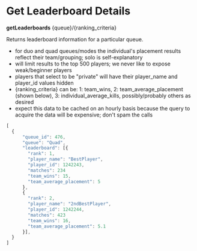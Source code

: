 # Get Leaderboard Details
**getLeaderboards** {queue}/{ranking_criteria}

Returns leaderboard information for a particular queue.
  - for duo and quad queues/modes the individual's placement results reflect their team/grouping; solo is self-explanatory
  - will limit results to the top 500 players; we never like to expose weak/beginner players
  - players that select to be "private" will have their player_name and player_id values hidden
  - {ranking_criteria} can be: 1: team_wins, 2: team_average_placement (shown below), 3: individual_average_kills, possibly/probably others as desired
  - expect this data to be cached on an hourly basis because the query to acquire the data will be expensive; don't spam the calls
 
```js
[
  {         
      "queue_id": 476,
      "queue": "Quad",      
      "leaderboard": [{
        "rank": 1,
        "player_name": "BestPlayer",
        "player_id": 1242243,
        "matches": 234
        "team_wins": 15,
        "team_average_placement": 5        
      },
      {
        "rank": 2,
        "player_name": "2ndBestPlayer",
        "player_id": 1242244,
        "matches": 423
        "team_wins": 16,        
        "team_average_placement": 5.1
      }],     
  }
]
```
